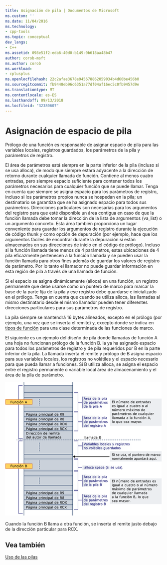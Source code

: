 ```yaml
---
title: Asignación de pila | Documentos de Microsoft
ms.custom: ''
ms.date: 11/04/2016
ms.technology:
- cpp-tools
ms.topic: conceptual
dev_langs:
- C++
ms.assetid: 098e51f2-eda6-40d0-b149-0b618aa48b47
author: corob-msft
ms.author: corob
ms.workload:
- cplusplus
ms.openlocfilehash: 22c2afae3678e945678862059034b4d60be456b0
ms.sourcegitcommit: fb9448eb96c6351a77df04af16ec5c0fb9457d9e
ms.translationtype: MT
ms.contentlocale: es-ES
ms.lasthandoff: 09/13/2018
ms.locfileid: "32380607"
---
```

# <a name="stack-allocation"></a>Asignación de espacio de pila
Prólogo de una función es responsable de asignar espacio de pila para las variables locales, registros guardados, los parámetros de la pila y parámetros de registro.  
  
 El área de parámetros está siempre en la parte inferior de la pila (incluso si se usa alloca), de modo que siempre estará adyacente a la dirección de retorno durante cualquier llamada de función. Contiene al menos cuatro entradas, pero siempre espacio suficiente para contener todos los parámetros necesarios para cualquier función que se puede llamar. Tenga en cuenta que siempre se asigna espacio para los parámetros de registro, incluso si los parámetros propios nunca se hospedan en la pila; un destinatario se garantiza que se ha asignado espacio para todos sus parámetros. Direcciones particulares son necesarias para los argumentos del registro para que esté disponible un área contigua en caso de que la función llamada debe tomar la dirección de la lista de argumentos (va_list) o un argumento concreto. Esta área también proporciona un lugar conveniente para guardar los argumentos de registro durante la ejecución de código thunk y como opción de depuración (por ejemplo, hace que los argumentos fáciles de encontrar durante la depuración si están almacenados en sus direcciones de inicio en el código de prólogo). Incluso si la función llamada tiene menos de 4 parámetros, estas ubicaciones de 4 pila eficazmente pertenecen a la función llamada y se pueden usar la función llamada para otros fines además de guardar los valores de registro de parámetro.  Por lo tanto el llamador no puede guardar información en esta región de pila a través de una llamada de función.  
  
 Si el espacio se asigna dinámicamente (alloca) en una función, un registro permanente que debe usarse como un puntero de marco para marcar la base de la parte fija de la pila y ese registro debe guardarse e inicializado en el prólogo. Tenga en cuenta que cuando se utiliza alloca, las llamadas al mismo destinatario desde el mismo llamador pueden tener diferentes direcciones particulares para sus parámetros de registro.  
  
 La pila siempre se mantendrá 16 bytes alineados, excepto en el prólogo (por ejemplo, una vez que se inserta el remite) y, excepto donde se indica en [tipos de función](../build/function-types.md) para una clase determinada de las funciones de marco.  
  
 El siguiente es un ejemplo del diseño de pila donde llamadas de función A una hoja no funcionan prólogo de la función B. la ya ha asignado espacio para todos los parámetros de registro y de pila requeridos por B en la parte inferior de la pila. La llamada inserta el remite y prólogo de B asigna espacio para sus variables locales, los registros no volátiles y el espacio necesario para que pueda llamar a funciones. Si B utiliza alloca, se asigna el espacio entre el registro permanente o variable local área de almacenamiento y el área de la pila de parámetro.  
  
 ![Ejemplo de conversión de AMD](../build/media/vcamd_conv_ex_5.png "vcAmd_conv_ex_5")  
  
 Cuando la función B llama a otra función, se inserta el remite justo debajo de la dirección particular para RCX.  
  
## <a name="see-also"></a>Vea también  
 [Uso de las pilas](../build/stack-usage.md)
